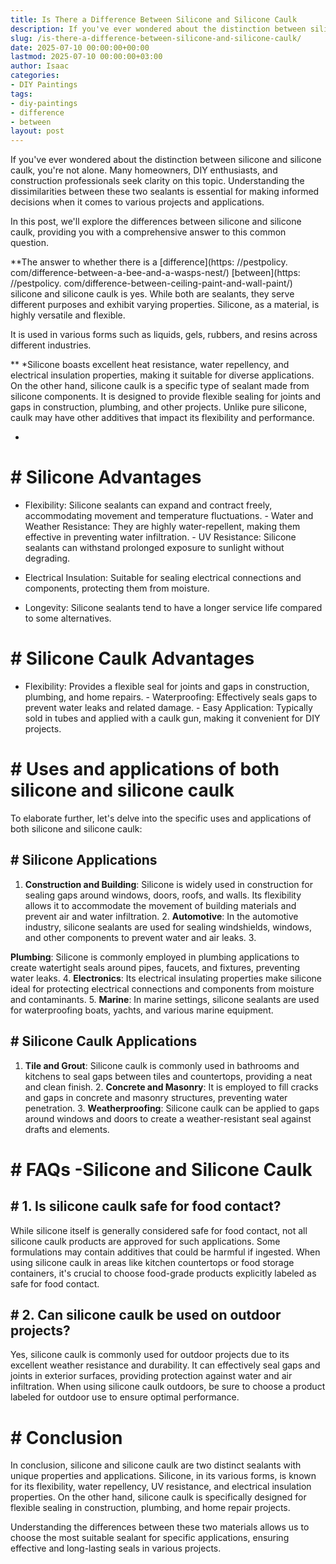 ```yaml
---
title: Is There a Difference Between Silicone and Silicone Caulk
description: If you've ever wondered about the distinction between silicone and silicone caulk, you're not alone. Many homeowners, DIY enthusiasts, and construction...
slug: /is-there-a-difference-between-silicone-and-silicone-caulk/
date: 2025-07-10 00:00:00+00:00
lastmod: 2025-07-10 00:00:00+03:00
author: Isaac
categories:
- DIY Paintings
tags:
- diy-paintings
- difference
- between
layout: post
---
```


If you've ever wondered about the distinction between silicone and silicone caulk, you're not alone. Many homeowners, DIY enthusiasts, and construction professionals seek clarity on this topic. Understanding the dissimilarities between these two sealants is essential for making informed decisions when it comes to various projects and applications.

In this post, we'll explore the differences between silicone and silicone caulk, providing you with a comprehensive answer to this common question.

**The answer to whether there is a [difference](https: //pestpolicy. com/difference-between-a-bee-and-a-wasps-nest/) [between](https: //pestpolicy. com/difference-between-ceiling-paint-and-wall-paint/) silicone and silicone caulk is yes. While both are sealants, they serve different purposes and exhibit varying properties. Silicone, as a material, is highly versatile and flexible.

It is used in various forms such as liquids, gels, rubbers, and resins across different industries.

** *Silicone boasts excellent heat resistance, water repellency, and electrical insulation properties, making it suitable for diverse applications. On the other hand, silicone caulk is a specific type of sealant made from silicone components. It is designed to provide flexible sealing for joints and gaps in construction, plumbing, and other projects. Unlike pure silicone, caulk may have other additives that impact its flexibility and performance.

*

# # **Silicone Advantages**

- Flexibility: Silicone sealants can expand and contract freely, accommodating movement and temperature fluctuations. - Water and Weather Resistance: They are highly water-repellent, making them effective in preventing water infiltration. - UV Resistance: Silicone sealants can withstand prolonged exposure to sunlight without degrading.

- Electrical Insulation: Suitable for sealing electrical connections and components, protecting them from moisture.

- Longevity: Silicone sealants tend to have a longer service life compared to some alternatives.

# # **Silicone Caulk Advantages**

- Flexibility: Provides a flexible seal for joints and gaps in construction, plumbing, and home repairs. - Waterproofing: Effectively seals gaps to prevent water leaks and related damage. - Easy Application: Typically sold in tubes and applied with a caulk gun, making it convenient for DIY projects.

# # Uses and applications of both silicone and silicone caulk

To elaborate further, let's delve into the specific uses and applications of both silicone and silicone caulk:

## # **Silicone Applications**

1. **Construction and Building**: Silicone is widely used in construction for sealing gaps around windows, doors, roofs, and walls. Its flexibility allows it to accommodate the movement of building materials and prevent air and water infiltration. 2. **Automotive**: In the automotive industry, silicone sealants are used for sealing windshields, windows, and other components to prevent water and air leaks. 3.

**Plumbing**: Silicone is commonly employed in plumbing applications to create watertight seals around pipes, faucets, and fixtures, preventing water leaks. 4. **Electronics**: Its electrical insulating properties make silicone ideal for protecting electrical connections and components from moisture and contaminants. 5. **Marine**: In marine settings, silicone sealants are used for waterproofing boats, yachts, and various marine equipment.

## # **Silicone Caulk Applications**

1. **Tile and Grout**: Silicone caulk is commonly used in bathrooms and kitchens to seal gaps between tiles and countertops, providing a neat and clean finish. 2. **Concrete and Masonry**: It is employed to fill cracks and gaps in concrete and masonry structures, preventing water penetration. 3. **Weatherproofing**: Silicone caulk can be applied to gaps around windows and doors to create a weather-resistant seal against drafts and elements.

# # FAQs -**Silicone and Silicone Caulk**

## # **1. Is silicone caulk safe for food contact?**

While silicone itself is generally considered safe for food contact, not all silicone caulk products are approved for such applications. Some formulations may contain additives that could be harmful if ingested. When using silicone caulk in areas like kitchen countertops or food storage containers, it's crucial to choose food-grade products explicitly labeled as safe for food contact.

## # **2. Can silicone caulk be used on outdoor projects?**

Yes, silicone caulk is commonly used for outdoor projects due to its excellent weather resistance and durability. It can effectively seal gaps and joints in exterior surfaces, providing protection against water and air infiltration. When using silicone caulk outdoors, be sure to choose a product labeled for outdoor use to ensure optimal performance.

# # **Conclusion**

In conclusion, silicone and silicone caulk are two distinct sealants with unique properties and applications. Silicone, in its various forms, is known for its flexibility, water repellency, UV resistance, and electrical insulation properties. On the other hand, silicone caulk is specifically designed for flexible sealing in construction, plumbing, and home repair projects.

Understanding the differences between these two materials allows us to choose the most suitable sealant for specific applications, ensuring effective and long-lasting seals in various projects.
